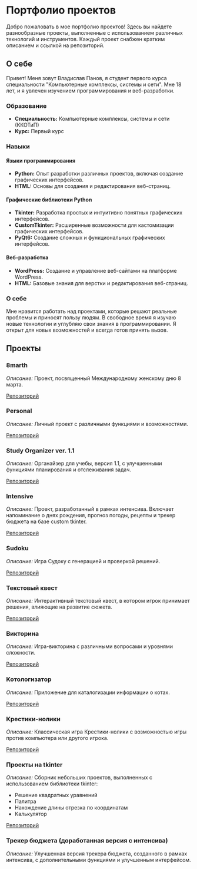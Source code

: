 # Портфолио проектов

Добро пожаловать в мое портфолио проектов! Здесь вы найдете разнообразные проекты, выполненные с использованием различных технологий и инструментов. Каждый проект снабжен кратким описанием и ссылкой на репозиторий.

## О себе

Привет! Меня зовут Владислав Панов, я студент первого курса специальности "Компьютерные комплексы, системы и сети". Мне 18 лет, и я увлечен изучением программирования и веб-разработки.

### Образование

- **Специальность:** Компьютерные комплексы, системы и сети (ККОТиП)
- **Курс:** Первый курс

### Навыки

#### Языки программирования
- **Python:** Опыт разработки различных проектов, включая создание графических интерфейсов.
- **HTML:** Основы для создания и редактирования веб-страниц.

#### Графические библиотеки Python
- **Tkinter:** Разработка простых и интуитивно понятных графических интерфейсов.
- **CustomTkinter:** Расширенные возможности для кастомизации графических интерфейсов.
- **PyQt6:** Создание сложных и функциональных графических интерфейсов.

#### Веб-разработка
- **WordPress:** Создание и управление веб-сайтами на платформе WordPress.
- **HTML:** Базовые знания для верстки и редактирования веб-страниц.

### О себе

Мне нравится работать над проектами, которые решают реальные проблемы и приносят пользу людям. В свободное время я изучаю новые технологии и углубляю свои знания в программировании. Я открыт для новых возможностей и всегда готов принять вызов.

## Проекты

### 8marth
*Описание:* Проект, посвященный Международному женскому дню 8 марта.

[Репозиторий](ссылка_на_репозиторий)

### Personal
*Описание:* Личный проект с различными функциями и возможностями.

[Репозиторий](ссылка_на_репозиторий)

### Study Organizer ver. 1.1
*Описание:* Органайзер для учебы, версия 1.1, с улучшенными функциями планирования и отслеживания задач.

[Репозиторий](ссылка_на_репозиторий)

### Intensive
*Описание:* Проект, разработанный в рамках интенсива. Включает напоминание о днях рождения, прогноз погоды, рецепты и трекер бюджета на базе custom tkinter.

[Репозиторий](ссылка_на_репозиторий)

### Sudoku
*Описание:* Игра Судоку с генерацией и проверкой решений.

[Репозиторий](ссылка_на_репозиторий)

### Текстовый квест
*Описание:* Интерактивный текстовый квест, в котором игрок принимает решения, влияющие на развитие сюжета.

[Репозиторий](ссылка_на_репозиторий)

### Викторина
*Описание:* Игра-викторина с различными вопросами и уровнями сложности.

[Репозиторий](ссылка_на_репозиторий)

### Котологизатор
*Описание:* Приложение для каталогизации информации о котах.

[Репозиторий](ссылка_на_репозиторий)

### Крестики-нолики
*Описание:* Классическая игра Крестики-нолики с возможностью игры против компьютера или другого игрока.

[Репозиторий](ссылка_на_репозиторий)

### Проекты на tkinter
*Описание:* Сборник небольших проектов, выполненных с использованием библиотеки tkinter:
- Решение квадратных уравнений
- Палитра
- Нахождение длины отрезка по координатам
- Калькулятор

[Репозиторий](ссылка_на_репозиторий)

### Трекер бюджета (доработанная версия с интенсива)
*Описание:* Улучшенная версия трекера бюджета, созданного в рамках интенсива, с дополнительными функциями и улучшенным интерфейсом.
